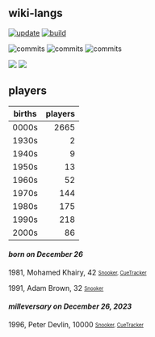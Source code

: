 ## wiki-langs
[![update](https://github.com/dreamerminsk/wiki-langs/actions/workflows/update-tables.yml/badge.svg)](https://github.com/dreamerminsk/wiki-langs/actions/workflows/update-tables.yml)
[![build](https://github.com/dreamerminsk/wiki-langs/actions/workflows/build.yml/badge.svg)](https://github.com/dreamerminsk/wiki-langs/actions/workflows/build.yml)

![commits](https://img.shields.io/github/commit-activity/y/dreamerminsk/wiki-langs)
![commits](https://img.shields.io/github/commit-activity/m/dreamerminsk/wiki-langs)
![commits](https://img.shields.io/github/commit-activity/w/dreamerminsk/wiki-langs)

![](https://img.shields.io/github/languages/code-size/dreamerminsk/wiki-langs)
![](https://img.shields.io/github/repo-size/dreamerminsk/wiki-langs)

## players
| births | players |
| :----: | ------: |
| 0000s | 2665 |
| 1930s | 2 |
| 1940s | 9 |
| 1950s | 13 |
| 1960s | 52 |
| 1970s | 144 |
| 1980s | 175 |
| 1990s | 218 |
| 2000s | 86 |

#### ***born on December 26***
1981, Mohamed Khairy, 42 <sub><sup>[Snooker](http://www.snooker.org/res/index.asp?player=931), [CueTracker](http://cuetracker.net/Players/mohamed-khairy/)</sup></sub>

1991, Adam Brown, 32 <sub><sup>[Snooker](http://www.snooker.org/res/index.asp?player=2197)</sup></sub>


#### ***milleversary on December 26, 2023***
1996, Peter Devlin, 10000 <sub><sup>[Snooker](http://www.snooker.org/res/index.asp?player=1122), [CueTracker](http://cuetracker.net/Players/peter-devlin/)</sup></sub>



